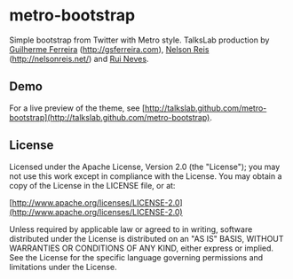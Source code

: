 metro-bootstrap
===============

Simple bootstrap from Twitter with Metro style.
TalksLab production by [Guilherme Ferreira](http://twitter.com/gsferreira) (http://gsferreira.com), [Nelson Reis](http://twitter.com/nelsonreis) (http://nelsonreis.net/) and [Rui Neves](http://twitter.com/ruimlneves).




Demo
----

For a live preview of the theme, see [http://talkslab.github.com/metro-bootstrap](http://talkslab.github.com/metro-bootstrap).


License
----

Licensed under the Apache License, Version 2.0 (the "License"); you may not use this work except in compliance with the License. You may obtain a copy of the License in the LICENSE file, or at:

[http://www.apache.org/licenses/LICENSE-2.0](http://www.apache.org/licenses/LICENSE-2.0)

Unless required by applicable law or agreed to in writing, software distributed under the License is distributed on an "AS IS" BASIS, WITHOUT WARRANTIES OR CONDITIONS OF ANY KIND, either express or implied. See the License for the specific language governing permissions and limitations under the License.
